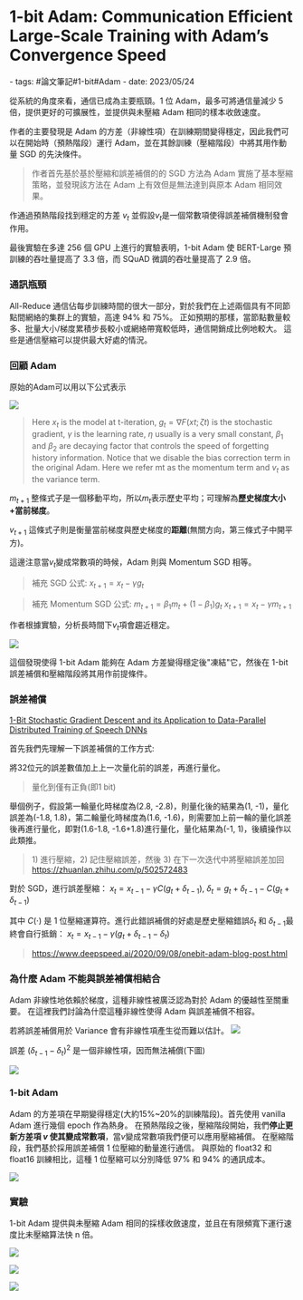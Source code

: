 # 1-bit Adam: Communication Efficient Large-Scale Training with Adam’s Convergence Speed

<document-info>
- tags: #論文筆記#1-bit#Adam
- date: 2023/05/24
</document-info>

從系統的角度來看，通信已成為主要瓶頸。1 位 Adam，最多可將通信量減少 5 倍，提供更好的可擴展性，並提供與未壓縮 Adam 相同的樣本收斂速度。

作者的主要發現是 Adam 的方差（非線性項）在訓練期間變得穩定，因此我們可以在開始時（預熱階段）運行 Adam，並在其餘訓練（壓縮階段）中將其用作動量 SGD 的先決條件。 
> 作者首先基於基於壓縮和誤差補償的的 SGD 方法為 Adam 實施了基本壓縮策略，並發現該方法在 Adam 上有效但是無法達到與原本 Adam 相同效果。


作通過預熱階段找到穩定的方差 $v_t$ 並假設$v_t$是一個常數項使得誤差補償機制發會作用。

最後實驗在多達 256 個 GPU 上進行的實驗表明，1-bit Adam 使 BERT-Large 預訓練的吞吐量提高了 3.3 倍，而 SQuAD 微調的吞吐量提高了 2.9 倍。

### 通訊瓶頸

All-Reduce 通信佔每步訓練時間的很大一部分，對於我們在上述兩個具有不同節點間網絡的集群上的實驗，高達 94% 和 75%。 正如預期的那樣，當節點數量較多、批量大小/梯度累積步長較小或網絡帶寬較低時，通信開銷成比例地較大。
  這些是通信壓縮可以提供最大好處的情況。
 


### 回顧 Adam

原始的Adam可以用以下公式表示

![](./adam-formula.png)
> Here $x_t$ is the model at t-iteration, $g_t = ∇F(xt; ζt)$ is the stochastic gradient, $γ$ is the learning rate, $η$ usually is a very small constant, $β_1$ and $β_2$ are decaying factor that controls the speed of forgetting history information. Notice that we disable the bias correction term in the original Adam. Here we refer mt as the momentum term and $v_t$ as the variance term.

$m_{t+1}$ 整條式子是一個移動平均，所以$m_t$表示歷史平均；可理解為**歷史梯度大小+當前梯度**。

$v_{t+1}$ 這條式子則是衡量當前梯度與歷史梯度的**距離**(無關方向，第三條式子中開平方)。

這邊注意當$v_t$變成常數項的時候，Adam 則與 Momentum SGD 相等。

> 補充 SGD 公式:
> $x_{t+1} = x_t - \gamma g_t$

> 補充 Momentum SGD 公式:
> $m_{t+1} = \beta_1 m_t + (1 - \beta_1)g_t$
> $x_{t+1} = x_t - \gamma m_{t+1}$


作者根據實驗，分析長時間下$v_t$項會趨近穩定。

![](./variance.png)

這個發現使得 1-bit Adam 能夠在 Adam 方差變得穩定後"凍結"它，然後在 1-bit 誤差補償和壓縮階段將其用作前提條件。


### 誤差補償

[1-Bit Stochastic Gradient Descent and its Application to Data-Parallel Distributed Training of Speech DNNs](https://www.microsoft.com/en-us/research/wp-content/uploads/2016/02/IS140694.pdf)

首先我們先理解一下誤差補償的工作方式:

將32位元的誤差數值加上上一次量化前的誤差，再進行量化。
> 量化到僅有正負(即1 bit)

舉個例子，假設第一輪量化時梯度為(2.8, -2.8)，則量化後的結果為(1, -1)，量化誤差為(-1.8, 1.8)，第二輪量化時梯度為(1.6, -1.6)，則需要加上前一輪的量化誤差後再進行量化，即對(1.6-1.8, -1.6+1.8)進行量化，量化結果為(-1, 1)，後續操作以此類推。
> 1\) 進行壓縮，2\) 記住壓縮誤差，然後 3\) 在下一次迭代中將壓縮誤差加回
> https://zhuanlan.zhihu.com/p/502572483

對於 SGD，進行誤差壓縮：
$x_t = x_{t-1} - \gamma C(g_t+\delta_{t-1}),\ \delta_t = g_t+\delta_{t-1}-C(g_t+\delta_{t-1})$

其中 $C(⋅)$ 是 1 位壓縮運算符。進行此錯誤補償的好處是歷史壓縮錯誤$\delta_t$ 和 $\delta_{t-1}$最終會自行抵銷：
$x_t=x_{t-1}-\gamma(g_t+\delta_{t-1}-\delta_t)$
> https://www.deepspeed.ai/2020/09/08/onebit-adam-blog-post.html

### 為什麼 Adam 不能與誤差補償相結合

Adam 非線性地依賴於梯度，這種非線性被廣泛認為對於 Adam 的優越性至關重要。 在這裡我們討論為什麼這種非線性使得 Adam 與誤差補償不相容。

若將誤差補償用於 Variance 會有非線性項產生從而難以估計。
![](./variance-with-error-correction.png)

誤差 $(\delta_{t-1} - \delta_t)^2$ 是一個非線性項，因而無法補償(下圖) 

![](./adam-compression.png)

### 1-bit Adam
Adam 的方差項在早期變得穩定(大約15%~20%的訓練階段)。首先使用 vanilla Adam 進行幾個 epoch 作為熱身。 在預熱階段之後，壓縮階段開始，我們**停止更新方差項 $v$ 使其變成常數項**，當$v$變成常數項我們便可以應用壓縮補償。 在壓縮階段，我們基於採用誤差補償 1 位壓縮的動量進行通信。 與原始的 float32 和 float16 訓練相比，這種 1 位壓縮可以分別降低 97% 和 94% 的通訊成本。


![](./one-bit-adam-flow.png)

### 實驗
1-bit Adam 提供與未壓縮 Adam 相同的採樣收斂速度，並且在有限頻寬下運行速度比未壓縮算法快 n 倍。

![](./adam-vs-one-bit-adam.png)

![](./exp1.png)

![](./exp2.png)

